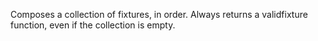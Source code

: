 Composes a collection of fixtures, in order.  Always returns a validfixture function, even if the collection is empty.